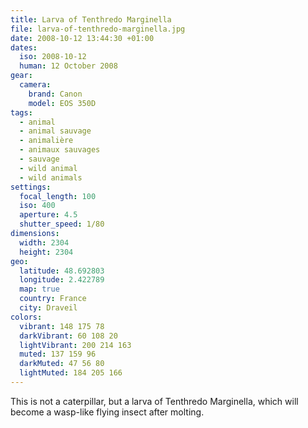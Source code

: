 ```yaml
---
title: Larva of Tenthredo Marginella
file: larva-of-tenthredo-marginella.jpg
date: 2008-10-12 13:44:30 +01:00
dates:
  iso: 2008-10-12
  human: 12 October 2008
gear:
  camera:
    brand: Canon
    model: EOS 350D
tags:
  - animal
  - animal sauvage
  - animalière
  - animaux sauvages
  - sauvage
  - wild animal
  - wild animals
settings:
  focal_length: 100
  iso: 400
  aperture: 4.5
  shutter_speed: 1/80
dimensions:
  width: 2304
  height: 2304
geo:
  latitude: 48.692803
  longitude: 2.422789
  map: true
  country: France
  city: Draveil
colors:
  vibrant: 148 175 78
  darkVibrant: 60 108 20
  lightVibrant: 200 214 163
  muted: 137 159 96
  darkMuted: 47 56 80
  lightMuted: 184 205 166
---
```


This is not a caterpillar, but a larva of Tenthredo Marginella, which will become a wasp-like flying insect after molting.
